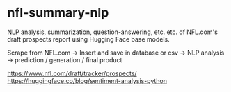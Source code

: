 # nfl-summary-nlp
NLP analysis, summarization, question-answering, etc. etc. of NFL.com's draft prospects report using Hugging Face base models.

Scrape from NFL.com -> Insert and save in database or csv -> NLP analysis -> prediction / generation / final product

https://www.nfl.com/draft/tracker/prospects/
https://huggingface.co/blog/sentiment-analysis-python